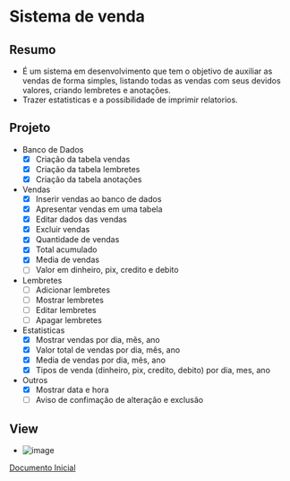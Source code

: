 # Sistema de venda
## Resumo
- É um sistema em desenvolvimento que tem o objetivo de auxiliar as vendas de forma simples, listando todas as vendas com seus devidos valores, criando lembretes e anotações.
- Trazer estatisticas e a possibilidade de imprimir relatorios.
## Projeto
- Banco de Dados
  - [x] Criação da tabela vendas
  - [x] Criação da tabela lembretes
  - [x] Criação da tabela anotações
- Vendas
  - [x] Inserir vendas ao banco de dados
  - [x] Apresentar vendas em uma tabela
  - [x] Editar dados das vendas
  - [x] Excluir vendas
  - [x] Quantidade de vendas
  - [x] Total acumulado
  - [x] Media de vendas
  - [ ] Valor em dinheiro, pix, credito e debito
- Lembretes
  - [ ] Adicionar lembretes
  - [ ] Mostrar lembretes
  - [ ] Editar lembretes
  - [ ] Apagar lembretes
- Estatisticas
  - [x] Mostrar vendas por dia, mês, ano
  - [x] Valor total de vendas por dia, mês, ano
  - [x] Media de vendas por dia, mês, ano
  - [x] Tipos de venda (dinheiro, pix, credito, debito) por dia, mes, ano
- Outros
  - [x] Mostrar data e hora
  - [ ] Aviso de confimação de alteração e exclusão
  
## View
- ![image](https://user-images.githubusercontent.com/101655473/180612814-5eaa5ff3-001c-48a7-9d65-f4a32e7ac59f.png)

[Documento Inicial](https://docs.google.com/document/d/1edeDDkZ-oRDEz9c54QUCGcl8Gay0pmKi7bFG255GBXk/edit?usp=sharing)

